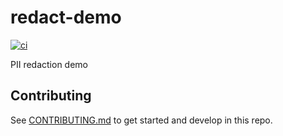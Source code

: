 # redact-demo

[![ci](../../actions/workflows/ci.yml/badge.svg)](../../actions/workflows/ci.yml)

PII redaction demo

## Contributing

See [CONTRIBUTING.md](CONTRIBUTING.md) to get started and develop in this repo.
